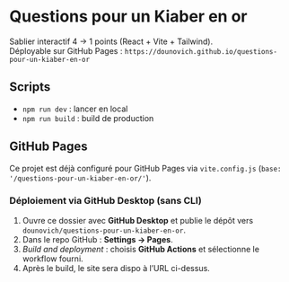 # Questions pour un Kiaber en or

Sablier interactif 4 → 1 points (React + Vite + Tailwind).  
Déployable sur GitHub Pages : `https://dounovich.github.io/questions-pour-un-kiaber-en-or`

## Scripts
- `npm run dev` : lancer en local
- `npm run build` : build de production

## GitHub Pages
Ce projet est déjà configuré pour GitHub Pages via `vite.config.js` (`base: '/questions-pour-un-kiaber-en-or/'`).

### Déploiement via GitHub Desktop (sans CLI)
1. Ouvre ce dossier avec **GitHub Desktop** et publie le dépôt vers `dounovich/questions-pour-un-kiaber-en-or`.
2. Dans le repo GitHub : **Settings → Pages**.
3. *Build and deployment* : choisis **GitHub Actions** et sélectionne le workflow fourni.
4. Après le build, le site sera dispo à l’URL ci-dessus.
